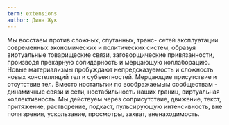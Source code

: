 ```yaml
---
term: extensions
author: Дина Жук
---
```

Мы восстаем против сложных, спутанных, транс- сетей эксплуатации современных экономических и политических систем, образуя виртуальные товарищеские связи, заговорщические привязанности, производя прекарную солидарность и мерцающую коллаборацию. Новые материализмы пробуждают непредсказуемость и сложность новых констелляций тел и субъектностей. Мерцающие присутствие и отсутствие тел. Вместо ностальгии по воображаемым сообществам - динамичные связи и сети, нестабильность наших границ, виртуальная коллективность. Мы действуем через соприсутствие, движение, текст, притяжение, растворение, подкаст, пульсирующую интенсивность, вне поля зрения, ускользание, просмотры, захват, вненаходимость.

